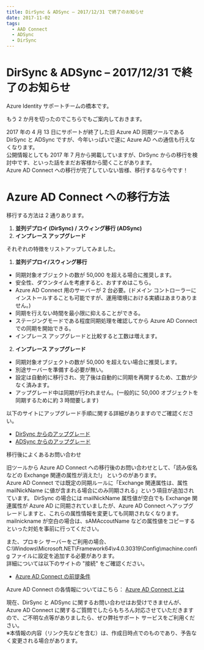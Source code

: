 ```yaml
---
title: DirSync & ADSync – 2017/12/31 で終了のお知らせ
date: 2017-11-02
tags:
  - AAD Connect
  - ADSync
  - DirSync
---
```

# DirSync & ADSync – 2017/12/31 で終了のお知らせ  
  
Azure Identity サポートチームの橋本です。  
  
もう 2 か月を切ったのでこちらでもご案内しておきます。  
  
2017 年の 4 月 13 日にサポートが終了した旧 Azure AD 同期ツールである DirSync と ADSync ですが、今年いっぱいで遂に Azure AD への通信も行えなくなります。  
公開情報としても 2017 年 7 月から掲載していますが、DirSync からの移行を検討中です、といった話をまだお客様から聞くことがあります。  
Azure AD Connect への移行が完了していない皆様、移行するなら今です！  
  
# Azure AD Connect への移行方法  
  
移行する方法は 2 通りあります。  
1. **並列デプロイ (DirSync) / スウィング移行 (ADSync)**  
2. **インプレース アップグレード**  
  
それぞれの特徴をリストアップしてみました。  
  
1. **並列デプロイ/スウィング移行** 
   
- 同期対象オブジェクトの数が 50,000 を超える場合に推奨します。  
- 安全性、ダウンタイムを考慮すると、おすすめはこちら。  
- Azure AD Connect 用のサーバーが 2 台必要。(ドメイン コントローラーにインストールすることも可能ですが、運用環境における実績はあまりありません。)  
- 同期を行えない時間を最小限に抑えることができる。  
- ステージングモードである程度同期処理を確認してから Azure AD Connect での同期を開始できる。  
- インプレース アップグレードと比較すると工数は増えます。  
  
2. **インプレース アップグレード**  
  
- 同期対象オブジェクトの数が 50,000 を超えない場合に推奨します。  
- 別途サーバーを準備する必要が無い。  
- 設定は自動的に移行され、完了後は自動的に同期を再開するため、工数が少なく済みます。  
- アップグレード中は同期が行われません。(一般的に 50,000 オブジェクトを同期するために約 3 時間要します)  
  
以下のサイトにアップグレード手順に関する詳細がありますのでご確認ください。  
- [DirSync からのアップグレード](https://docs.microsoft.com/ja-jp/azure/active-directory/hybrid/how-to-dirsync-upgrade-get-started)  
- [ADSync からのアップグレード](https://docs.microsoft.com/ja-jp/azure/active-directory/hybrid/how-to-upgrade-previous-version)  
  
移行後によくあるお問い合わせ  
  
旧ツールから Azure AD Connect への移行後のお問い合わせとして、「読み仮名などの Exchange 関連の属性が消えた!」 というのがあります。  
Azure AD Connect では既定の同期ルールに「Exchange 関連属性は、属性 mailNickName に値が含まれる場合にのみ同期される」という項目が追加されています。  DirSync の場合には mailNickName 属性値が空白でも Exchange 関連属性が Azure AD に同期されていましたが、Azure AD Connect へアップグレードしますと、これらの属性情報を変更しても同期されなくなります。mailnickname が空白の場合は、sAMAccoutName などの属性値をコピーするといった対処を事前に行ってください。  
  
また、プロキシ サーバーをご利用の場合、C:\Windows\Microsoft.NET\Framework64\v4.0.30319\Config\machine.config ファイルに設定を追加する必要があります。  
詳細については以下のサイトの "接続" をご確認ください。  
  
- [Azure AD Connect の前提条件](https://docs.microsoft.com/ja-jp/azure/active-directory/hybrid/how-to-connect-install-prerequisites)  
  
  
Azure AD Connect の各情報についてはこちら： [Azure AD Connect とは](https://docs.microsoft.com/ja-jp/azure/active-directory/hybrid/whatis-hybrid-identity)  
  
現在、DirSync と ADSync に関するお問い合わせはお受けできませんが、Azure AD Connect に関するご質問でしたらもちろん対応させていただきますので、ご不明な点等がありましたら、ぜひ弊社サポート サービスをご利用ください。  
※本情報の内容（リンク先などを含む）は、作成日時点でのものであり、予告なく変更される場合があります。  
